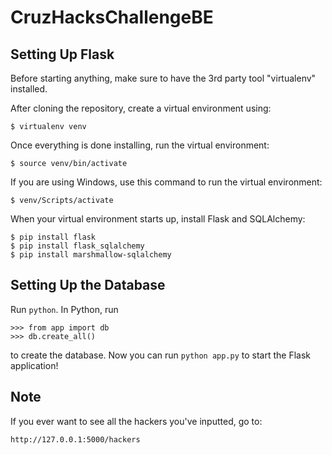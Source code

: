 # CruzHacksChallengeBE

## Setting Up Flask
Before starting anything, make sure to have the 3rd party tool "virtualenv" installed.

After cloning the repository, create a virtual environment using:
```
$ virtualenv venv
```
Once everything is done installing, run the virtual environment:
```
$ source venv/bin/activate
```
If you are using Windows, use this command to run the virtual environment:
```
$ venv/Scripts/activate
```
When your virtual environment starts up, install Flask and SQLAlchemy:
```
$ pip install flask
$ pip install flask_sqlalchemy
$ pip install marshmallow-sqlalchemy
```

## Setting Up the Database
Run `python`.
In Python, run 
```
>>> from app import db
>>> db.create_all()
```
to create the database.
Now you can run `python app.py` to start the Flask application!

## Note
If you ever want to see all the hackers you've inputted, go to:
```
http://127.0.0.1:5000/hackers
```
